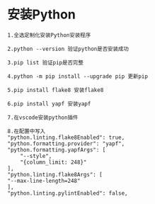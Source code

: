 # 安装Python

    1.全选定制化安装Python安装程序

    2.python --version 验证python是否安装成功

    3.pip list 验证pip是否完整

    4.python -m pip install --upgrade pip 更新pip

    5.pip install flake8 安装flake8

    6.pip install yapf 安装yapf

    7.在vscode安装python插件

    8.在配置中写入
    "python.linting.flake8Enabled": true,
    "python.formatting.provider": "yapf",
    "python.formatting.yapfArgs": [
        "--style",
        "{column_limit: 248}"
    ],
    "python.linting.flake8Args": [
    "--max-line-length=248"
    ],
    "python.linting.pylintEnabled": false,
